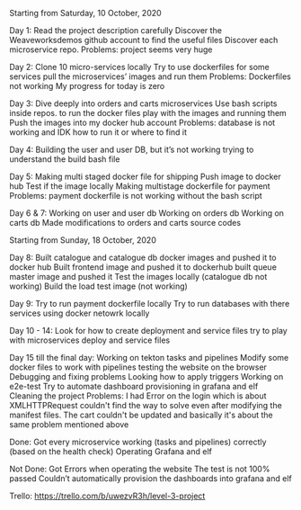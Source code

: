 Starting from Saturday, 10 October, 2020

Day 1:
	Read the project description carefully
	Discover the Weaveworksdemos github account to find the useful files
	Discover each microservice repo.
Problems: project seems very huge

Day 2:
	Clone 10 micro-services locally
	Try to use dockerfiles for some services
	pull the microservices’ images and run them
Problems:
	Dockerfiles not working
	My progress for today is zero

Day 3:
	Dive deeply into orders and carts microservices
	Use bash scripts inside repos. to run the docker files
	play with the images and running them
  	Push the images into my docker hub account
Problems: database is not working and IDK how to run it or where to find it

Day 4:
	Building the user and user DB, but it’s not working
	trying to understand the build bash file

Day 5:
	Making multi staged docker file for shipping
	Push image to docker hub
	Test if the image locally
	Making multistage dockerfile for payment
Problems: payment dockerfile is not working without the bash script

Day 6 & 7:
	Working on user and user db
	Working on orders db
	Working on carts db
	Made modifications to orders and carts source codes


Starting from Sunday, 18 October, 2020

Day 8:
	Built catalogue  and catalogue db docker images and pushed it to docker hub
	Built frontend image and pushed it to dockerhub
	built queue master image and pushed it
	Test the images locally (catalogue db not working)
	Build the load test image (not working)


Day 9:
	Try to run payment dockerfile locally
	Try to run databases with there services using docker netowrk locally


Day 10 - 14:
	Look for how to create deployment and service files
	try to play with microservices deploy and service files


Day 15 till the final day:
	Working on tekton tasks and pipelines
	Modify some docker files to work with pipelines
	testing the website on the browser
	Debugging and fixing problems
	Looking how to apply triggers
	Working on e2e-test
	Try to automate dashboard provisioning in grafana and elf
	Cleaning the project
Problems: I had Error on the login which is about XMLHTTPRequest couldn't find the way to solve even after modifying the manifest files.
	  The cart couldn't be updated and basically it's about the same problem mentioned above


Done:
	Got every microservice working (tasks and pipelines) correctly (based on the health check)
	Operating Grafana and elf

Not Done:
	Got Errors when operating the website
	The test is not 100% passed
	Couldn’t automatically provision the dashboards into grafana and elf

Trello: 
	https://trello.com/b/uwezvR3h/level-3-project

